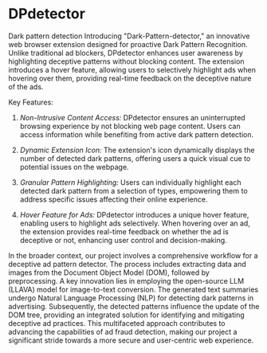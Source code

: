 # DPdetector
Dark pattern detection
Introducing "Dark-Pattern-detector," an innovative web browser extension designed for proactive Dark Pattern Recognition. Unlike traditional ad blockers, DPdetector enhances user awareness by highlighting deceptive patterns without blocking content. The extension introduces a hover feature, allowing users to selectively highlight ads when hovering over them, providing real-time feedback on the deceptive nature of the ads.

Key Features:

1. *Non-Intrusive Content Access:*
   DPdetector ensures an uninterrupted browsing experience by not blocking web page content. Users can access information while benefiting from active dark pattern detection.

2. *Dynamic Extension Icon:*
   The extension's icon dynamically displays the number of detected dark patterns, offering users a quick visual cue to potential issues on the webpage.

3. *Granular Pattern Highlighting:*
   Users can individually highlight each detected dark pattern from a selection of types, empowering them to address specific issues affecting their online experience.

4. *Hover Feature for Ads:*
   DPdetector introduces a unique hover feature, enabling users to highlight ads selectively. When hovering over an ad, the extension provides real-time feedback on whether the ad is deceptive or not, enhancing user control and decision-making.

In the broader context, our project involves a comprehensive workflow for a deceptive ad pattern detector. The process includes extracting data and images from the Document Object Model (DOM), followed by preprocessing. A key innovation lies in employing the open-source LLM (LLAVA) model for image-to-text conversion. The generated text summaries undergo Natural Language Processing (NLP) for detecting dark patterns in advertising. Subsequently, the detected patterns influence the update of the DOM tree, providing an integrated solution for identifying and mitigating deceptive ad practices. This multifaceted approach contributes to advancing the capabilities of ad fraud detection, making our project a significant stride towards a more secure and user-centric web experience.


